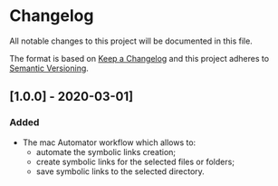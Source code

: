 # Changelog

All notable changes to this project will be documented in this file.

The format is based on [Keep a Changelog](http://keepachangelog.com/) and this project adheres to [Semantic Versioning](http://semver.org/).

## [1.0.0] - 2020-03-01]

### Added
- The mac Automator workflow which allows to:
    - automate the symbolic links creation;
    - create symbolic links for the selected files or folders;
    - save symbolic links to the selected directory.